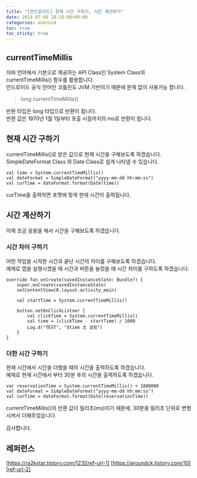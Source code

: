 ```yaml
---
title: "[안드로이드] 현재 시간 구하기, 시간 계산하기" 
date: 2019-07-08 18:18:00+09:00
categories: android
toc: true
toc_sticky: true
---
```

## currentTimeMillis

자바 언어에서 기본으로 제공하는 API Class인 System Class의 currentTimeMillis() 함수를 활용합니다.  
안드로이드 공식 언어인 코틀린도 JVM 기반이기 때문에 문제 없이 사용가능 합니다.  

> long currentTimeMillis()

반환 타입은 long 타입으로 반환이 됩니다.  
반환 값은 1970년 1월 1일부터 호출 시점까지의 ms로 반환이 됩니다.

## 현재 시간 구하기

currentTimeMillis()로 받은 값으로 현재 시간을 구해보도록 하겠습니다.  
SimpleDateFormat Class 와 Date Class로 쉽게 나타낼 수 있습니다.  

~~~
val time = System.currentTimeMillis()
val dateFormat = SimpleDateFormat("yyyy-mm-dd hh:mm:ss")
val curTime = dateFormat.format(Date(time))
~~~

curTime을 출력하면 포맷에 맞게 현재 시간이 출력됩니다.  

## 시간 계산하기

이제 조금 응용을 해서 시간을 구해보도록 하겠습니다.  

### 시간 차이 구하기

어떤 작업을 시작한 시간과 끝난 시간의 차이를 구해보도록 하겠습니다.  
예제로 앱을 실행시켰을 때 시간과 버튼을 눌렀을 때 시간 차이를 구하도록 하겠습니다.  

~~~
override fun onCreate(savedInstanceState: Bundle?) {
    super.onCreate(savedInstanceState)
    setContentView(R.layout.activity_main)

    val startTime = System.currentTimeMillis()

    button.setOnClickListner {
        val clickTime = System.currentTimeMillis()
        val time = (clickTime - startTime) / 1000
        Log.d("TEST", "$time 초 걸림")
    }
}
~~~

### 더한 시간 구하기

현재 시간에서 시간을 더했을 때의 시간을 출력하도록 하겠습니다.  
예제로 현재 시간에서 부터 30분 후의 시간을 출력하도록 하겠습니다.  

~~~
var reservationTime = System.currentTimeMillis() + 1800000
val dateFormat = SimpleDateFormat("yyyy-mm-dd hh:mm:ss")
val curTime = dateFormat.format(Date(reservationTime))
~~~

currentTimeMillis()의 반환 값이 밀리초(ms)이기 때문에, 30분을 밀리초 단위로 변형 시켜서 더해주었습니다.  

감사합니다.

## 레퍼런스

[https://ra2kstar.tistory.com/123][ref-url-1]
[https://aroundck.tistory.com/10][ref-url-2]

[ref-url-1]: "https://ra2kstar.tistory.com/123"
[ref-url-2]: "https://aroundck.tistory.com/10"